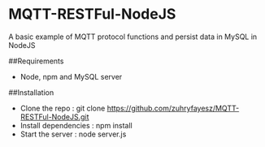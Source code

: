 # MQTT-RESTFul-NodeJS
A basic example of MQTT protocol functions and persist data in MySQL in NodeJS

##Requirements
* Node, npm and MySQL server

##Installation

* Clone the repo : git clone  https://github.com/zuhryfayesz/MQTT-RESTFul-NodeJS.git
* Install dependencies : npm install  
* Start the server : node server.js

